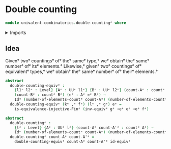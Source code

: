 # Double counting

```agda
module univalent-combinatorics.double-countingᵉ where
```

<details><summary>Imports</summary>

```agda
open import foundation.dependent-pair-typesᵉ
open import foundation.equivalencesᵉ
open import foundation.identity-typesᵉ
open import foundation.universe-levelsᵉ

open import univalent-combinatorics.countingᵉ
open import univalent-combinatorics.standard-finite-typesᵉ
```

</details>

## Idea

Givenᵉ twoᵉ countingsᵉ ofᵉ theᵉ sameᵉ type,ᵉ weᵉ obtainᵉ theᵉ sameᵉ numberᵉ ofᵉ itsᵉ elements.ᵉ
Likewise,ᵉ givenᵉ twoᵉ countingsᵉ ofᵉ equivalentᵉ types,ᵉ weᵉ obtainᵉ theᵉ sameᵉ numberᵉ ofᵉ
theirᵉ elements.ᵉ

```agda
abstract
  double-counting-equivᵉ :
    {l1ᵉ l2ᵉ : Level} {Aᵉ : UUᵉ l1ᵉ} {Bᵉ : UUᵉ l2ᵉ} (count-Aᵉ : countᵉ Aᵉ)
    (count-Bᵉ : countᵉ Bᵉ) (eᵉ : Aᵉ ≃ᵉ Bᵉ) →
    Idᵉ (number-of-elements-countᵉ count-Aᵉ) (number-of-elements-countᵉ count-Bᵉ)
  double-counting-equivᵉ (kᵉ ,ᵉ fᵉ) (lᵉ ,ᵉ gᵉ) eᵉ =
    is-equivalence-injective-Finᵉ (inv-equivᵉ gᵉ ∘eᵉ eᵉ ∘eᵉ fᵉ)

abstract
  double-countingᵉ :
    {lᵉ : Level} {Aᵉ : UUᵉ lᵉ} (count-Aᵉ count-A'ᵉ : countᵉ Aᵉ) →
    Idᵉ (number-of-elements-countᵉ count-Aᵉ) (number-of-elements-countᵉ count-A'ᵉ)
  double-countingᵉ count-Aᵉ count-A'ᵉ =
    double-counting-equivᵉ count-Aᵉ count-A'ᵉ id-equivᵉ
```